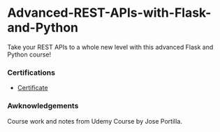 # Advanced-REST-APIs-with-Flask-and-Python

Take your REST APIs to a whole new level with this advanced Flask and Python course!

### Certifications

- [Certificate](https://nlb.udemy.com/certificate/UC-944952d4-249a-47f2-96ff-634a8f56b4cf/)

### Awknowledgements

Course work and notes from Udemy Course by Jose Portilla.
